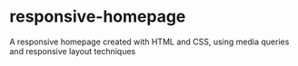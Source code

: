 # responsive-homepage
A responsive homepage created with HTML and CSS, using media queries and responsive layout techniques
